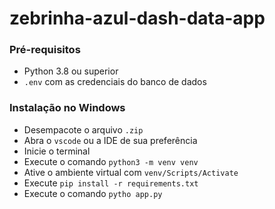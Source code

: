 # zebrinha-azul-dash-data-app

### Pré-requisitos

- Python 3.8 ou superior
- `.env` com as credenciais do banco de dados

### Instalação no Windows

- Desempacote o arquivo `.zip`
- Abra o `vscode` ou a IDE de sua preferência
- Inicie o terminal
- Execute o comando `python3 -m venv venv`
- Ative o ambiente virtual com `venv/Scripts/Activate`
- Execute `pip install -r requirements.txt`
- Execute o comando `pytho app.py`